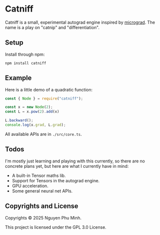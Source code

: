 # Catniff

Catniff is a small, experimental autograd engine inspired by [micrograd](https://github.com/karpathy/micrograd). The name is a play on "catnip" and "differentiation".

## Setup

Install through npm:
```
npm install catniff
```

## Example

Here is a little demo of a quadratic function:
```js
const { Node } = require("catniff");

const x = new Node(2);
const L = x.pow(2).add(x)

L.backward();
console.log(x.grad, L.grad);
```

All available APIs are in `./src/core.ts`.

## Todos

I'm mostly just learning and playing with this currently, so there are no concrete plans yet, but here are what I currently have in mind:

* A built-in Tensor maths lib.
* Support for Tensors in the autograd engine.
* GPU acceleration.
* Some general neural net APIs.

## Copyrights and License

Copyrights © 2025 Nguyen Phu Minh.

This project is licensed under the GPL 3.0 License.
